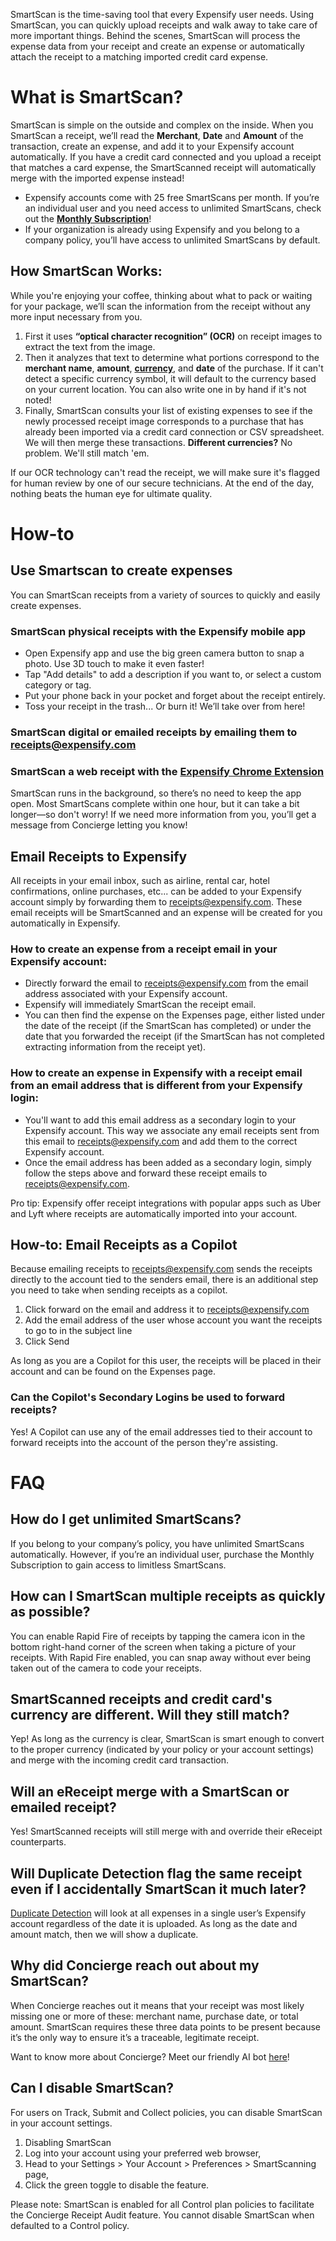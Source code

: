 ---
---
SmartScan is the time-saving tool that every Expensify user needs. Using SmartScan, you can quickly upload receipts and walk away to take care of more important things. Behind the scenes, SmartScan will process the expense data from your receipt and create an expense or automatically attach the receipt to a matching imported credit card expense.

# What is SmartScan?

SmartScan is simple on the outside and complex on the inside. When you SmartScan a receipt, we’ll read the **Merchant**, **Date** and **Amount** of the transaction, create an expense, and add it to your Expensify account automatically. If you have a credit card connected and you upload a receipt that matches a card expense, the SmartScanned receipt will automatically merge with the imported expense instead!
- Expensify accounts come with 25 free SmartScans per month. If you’re an individual user and you need access to unlimited SmartScans, check out the **[Monthly Subscription](https://community.expensify.com/discussion/5535/deep-dive-the-monthly-subscription-is-it-right-for-me)**!
- If your organization is already using Expensify and you belong to a company policy, you’ll have access to unlimited SmartScans by default.

## How SmartScan Works:

While you're enjoying your coffee, thinking about what to pack or waiting for your package, we’ll scan the information from the receipt without any more input necessary from you.

1. First it uses **“optical character recognition” (OCR)** on receipt images to extract the text from the image.
2. Then it analyzes that text to determine what portions correspond to the **merchant name**, **amount**, **[currency](https://community.expensify.com/discussion/5743/deep-dive-currency-in-expensify-overview/)**, and **date** of the purchase. If it can't detect a specific currency symbol, it will default to the currency based on your current location. You can also write one in by hand if it's not noted!
3. Finally, SmartScan consults your list of existing expenses to see if the newly processed receipt image corresponds to a purchase that has already been imported via a credit card connection or CSV spreadsheet. We will then merge these transactions. **Different currencies?** No problem. We'll still match 'em.

If our OCR technology can't read the receipt, we will make sure it's flagged for human review by one of our secure technicians. At the end of the day, nothing beats the human eye for ultimate quality.

# How-to

## Use Smartscan to create expenses

You can SmartScan receipts from a variety of sources to quickly and easily create expenses.

### SmartScan physical receipts with the Expensify mobile app
- Open Expensify app and use the big green camera button to snap a photo. Use 3D touch to make it even faster!
- Tap "Add details" to add a description if you want to, or select a custom category or tag.
- Put your phone back in your pocket and forget about the receipt entirely.
- Toss your receipt in the trash... Or burn it! We’ll take over from here!

### SmartScan digital or emailed receipts by emailing them to receipts@expensify.com

### SmartScan a web receipt with the [Expensify Chrome Extension](https://community.expensify.com/discussion/4680/how-to-download-and-use-the-chrome-extension)

SmartScan runs in the background, so there’s no need to keep the app open. Most SmartScans complete within one hour, but it can take a bit longer—so don't worry! If we need more information from you, you’ll get a message from Concierge letting you know!

## Email Receipts to Expensify

All receipts in your email inbox, such as airline, rental car, hotel confirmations, online purchases, etc... can be added to your Expensify account simply by forwarding them to receipts@expensify.com. These email receipts will be SmartScanned and an expense will be created for you automatically in Expensify.

### How to create an expense from a receipt email in your Expensify account:

- Directly forward the email to receipts@expensify.com from the email address associated with your Expensify account.
- Expensify will immediately SmartScan the receipt email.
- You can then find the expense on the Expenses page, either listed under the date of the receipt (if the SmartScan has completed) or under the date that you forwarded the receipt (if the SmartScan has not completed extracting information from the receipt yet).

### How to create an expense in Expensify with a receipt email from an email address that is different from your Expensify login:

- You'll want to add this email address as a secondary login to your Expensify account. This way we associate any email receipts sent from this email to receipts@expensify.com and add them to the correct Expensify account.
- Once the email address has been added as a secondary login, simply follow the steps above and forward these receipt emails to receipts@expensify.com.

Pro tip: Expensify offer receipt integrations with popular apps such as Uber and Lyft where receipts are automatically imported into your account.

## How-to: Email Receipts as a Copilot

Because emailing receipts to receipts@expensify.com sends the receipts directly to the account tied to the senders email, there is an additional step you need to take when sending receipts as a copilot.

1. Click forward on the email and address it to receipts@expensify.com
2. Add the email address of the user whose account you want the receipts to go to in the subject line
3. Click Send

As long as you are a Copilot for this user, the receipts will be placed in their account and can be found on the Expenses page.

### Can the Copilot's Secondary Logins be used to forward receipts?
Yes! A Copilot can use any of the email addresses tied to their account to forward receipts into the account of the person they're assisting.

# FAQ

## How do I get unlimited SmartScans?

If you belong to your company’s policy, you have unlimited SmartScans automatically. However, if you’re an individual user, purchase the Monthly Subscription to gain access to limitless SmartScans.

## How can I SmartScan multiple receipts as quickly as possible?

You can enable Rapid Fire of receipts by tapping the camera icon in the bottom right-hand corner of the screen when taking a picture of your receipts. With Rapid Fire enabled, you can snap away without ever being taken out of the camera to code your receipts.

## SmartScanned receipts and credit card's currency are different. Will they still match?

Yep! As long as the currency is clear, SmartScan is smart enough to convert to the proper currency (indicated by your policy or your account settings) and merge with the incoming credit card transaction.

## Will an eReceipt merge with a SmartScan or emailed receipt?

Yes! SmartScanned receipts will still merge with and override their eReceipt counterparts.

## Will Duplicate Detection flag the same receipt even if I accidentally SmartScan it much later?

[Duplicate Detection](https://community.expensify.com/discussion/5644/deep-dive-duplicate-detection-what-is-it-and-how-it-works/p1?new=1) will look at all expenses in a single user’s Expensify account regardless of the date it is uploaded. As long as the date and amount match, then we will show a duplicate.

## Why did Concierge reach out about my SmartScan?

When Concierge reaches out it means that your receipt was most likely missing one or more of these: merchant name, purchase date, or total amount. SmartScan requires these three data points to be present because it’s the only way to ensure it’s a traceable, legitimate receipt.

Want to know more about Concierge? Meet our friendly AI bot [here](https://community.expensify.com/discussion/5515/deep-dive-meet-concierge/p1?new=1)!

## Can I disable SmartScan?

For users on Track, Submit and Collect policies, you can disable SmartScan in your account settings.

1. Disabling SmartScan
2. Log into your account using your preferred web browser,
3. Head to your Settings > Your Account > Preferences > SmartScanning page,
4. Click the green toggle to disable the feature.

Please note: SmartScan is enabled for all Control plan policies to facilitate the Concierge Receipt Audit feature. You cannot disable SmartScan when defaulted to a Control policy.

